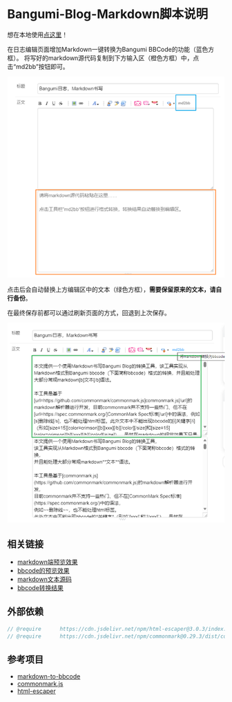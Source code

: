 # Bangumi-Blog-Markdown脚本说明

想在本地使用[点这里](https://github.com/furtherun/bangumi-blog-markdown-desktop)！

在日志编辑页面增加Markdown一键转换为Bangumi BBCode的功能（蓝色方框）。
将写好的markdown源代码复制到下方输入区（橙色方框）中，点击“md2bb”按钮即可。

![编辑页面变化](images/before.png)

点击后会自动替换上方编辑区中的文本（绿色方框），**需要保留原来的文本，请自行备份**。

在最终保存前都可以通过刷新页面的方式，回退到上次保存。

![转换效果](images/after.png)

## 相关链接

- [markdown端预览效果](https://github.com/furtherun/bangumi-blog-markdown-desktop/blob/main/test/article.md)
- [bbcode的预览效果](https://bgm.tv/blog/330695)
- [markdown文本源码](https://github.com/furtherun/bangumi-blog-markdown-desktop/blob/main/test/article.md)
- [bbcode转换结果](https://github.com/furtherun/bangumi-blog-markdown-desktop/blob/main/test/article.bb.md)

## 外部依赖

```js
// @require 	 https://cdn.jsdelivr.net/npm/html-escaper@3.0.3/index.min.js
// @require      https://cdn.jsdelivr.net/npm/commonmark@0.29.3/dist/commonmark.min.js
```

## 参考项目

- [markdown-to-bbcode](https://github.com/ddormer/markdown-to-bbcode)
- [commonmark.js](https://github.com/commonmark/commonmark.js)
- [html-escaper](https://github.com/WebReflection/html-escaper)